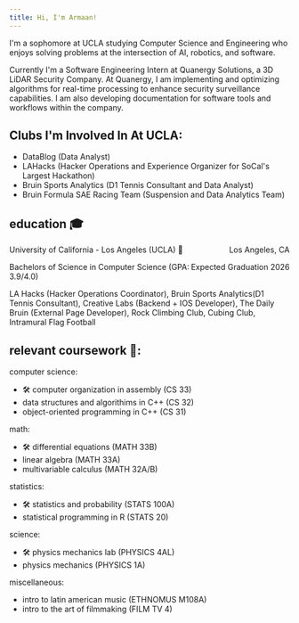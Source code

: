 ```yaml
---
title: Hi, I'm Armaan!
---
```


I'm a sophomore at UCLA studying Computer Science and Engineering who enjoys solving problems at the intersection of AI, robotics, and software.

Currently I'm a Software Engineering Intern at Quanergy Solutions, a 3D LiDAR Security Company. At Quanergy, I am implementing and optimizing algorithms for real-time processing to enhance security surveillance capabilities. I am also developing documentation for software tools and workflows within the company. 


## Clubs I'm Involved In At UCLA:
- DataBlog (Data Analyst)
- LAHacks (Hacker Operations and Experience Organizer for SoCal's Largest Hackathon)
- Bruin Sports Analytics (D1 Tennis Consultant and Data Analyst)
- Bruin Formula SAE Racing Team (Suspension and Data Analytics Team)


## education 🎓
University of California - Los Angeles (UCLA) 🐻 <span style="float: right;">Los Angeles, CA</span>

Bachelors of Science in Computer Science <span style="float: right;">Expected Graduation 2026</span>
(GPA: 3.9/4.0)

LA Hacks (Hacker Operations Coordinator), Bruin Sports Analytics(D1 Tennis Consultant), Creative Labs (Backend + IOS Developer), The Daily Bruin (External Page Developer), Rock Climbing Club, Cubing Club, Intramural Flag Football

## relevant coursework 📝:

computer science:
- 🛠️ computer organization in assembly (CS 33)
- data structures and algorithims in C++ (CS 32)
- object-oriented programming in C++ (CS 31)

math:
- 🛠️ differential equations (MATH 33B)
- linear algebra (MATH 33A)
- multivariable calculus (MATH 32A/B)

statistics:
- 🛠️ statistics and probability (STATS 100A)
- statistical programming in R (STATS 20)

science:
- 🛠️ physics mechanics lab (PHYSICS 4AL)
- physics mechanics (PHYSICS 1A)

miscellaneous:
- intro to latin american music (ETHNOMUS M108A)
- intro to the art of filmmaking (FILM TV 4)